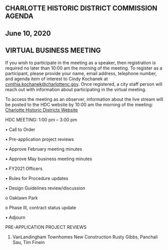 ## CHARLOTTE HISTORIC DISTRICT COMMISSION AGENDA

## June 10, 2020

## VIRTUAL BUSINESS MEETING

If you wish to participate in the meeting as a speaker, then registration is required no later than 10:00 am the morning of the meeting. To register as a participant, please provide your name, email address, telephone number, and agenda item of interest to Cindy Kochanek at cynthia.kochanek@charlottenc.gov. Once registered, a city staff person will reach out with information about participating in the virtual meeting.

To access the meeting as an observer, information about the live stream will be posted to the HDC website by 10:00 am the morning of the meeting: [Charlotte Historic Districts Website](https://charlottenc.gov/planning/HistoricDistricts/Pages/Home.aspx)

HDC MEETING: 1:00 pm – 3:00 pm

• Call to Order

• Pre-application project reviews

• Approve February meeting minutes

• Approve May business meeting minutes

• FY2021 Officers

• Rules for Procedure updates

• Design Guidelines review/discussion

o Oaklawn Park

o Phase III, contract status update

• Adjourn

PRE-APPLICATION PROJECT REVIEWS

1. VanLandingham Townhomes
   New Construction
   Rusty Gibbs, Panchali Sau, Tim Finein
